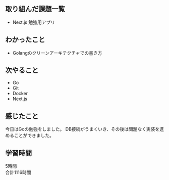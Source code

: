 ## 取り組んだ課題一覧
- Next.js 勉強用アプリ

## わかったこと
- Golangのクリーンアーキテクチャでの書き方

## 次やること
- Go
- Git
- Docker
- Next.js

## 感じたこと
今日はGoの勉強をしました。
DB接続がうまくいき、その後は問題なく実装を進めることができました。


## 学習時間
5時間<br />
合計1116時間
